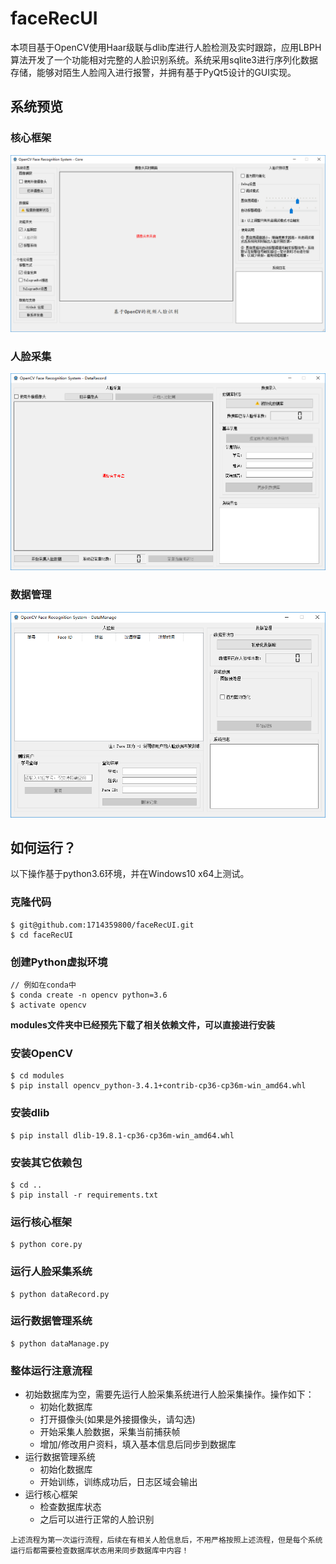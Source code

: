 # faceRecUI
本项目基于OpenCV使用Haar级联与dlib库进行人脸检测及实时跟踪，应用LBPH算法开发了一个功能相对完整的人脸识别系统。系统采用sqlite3进行序列化数据存储，能够对陌生人脸闯入进行报警，并拥有基于PyQt5设计的GUI实现。

## 系统预览
### 核心框架
![](https://github.com/1714359800/faceRecUI/blob/main/images/CoreUI.png)
### 人脸采集
![](https://github.com/1714359800/faceRecUI/blob/main/images/DataRecordUI.png)
### 数据管理
![](https://github.com/1714359800/faceRecUI/blob/main/images/DataManageUI.png)

## 如何运行？
以下操作基于python3.6环境，并在Windows10 x64上测试。
### 克隆代码
```
$ git@github.com:1714359800/faceRecUI.git
$ cd faceRecUI
```
### 创建Python虚拟环境
```
// 例如在conda中
$ conda create -n opencv python=3.6
$ activate opencv
```


**modules文件夹中已经预先下载了相关依赖文件，可以直接进行安装**

### 安装OpenCV

```
$ cd modules
$ pip install opencv_python-3.4.1+contrib-cp36-cp36m-win_amd64.whl
```
### 安装dlib
```
$ pip install dlib-19.8.1-cp36-cp36m-win_amd64.whl
```
### 安装其它依赖包
```
$ cd ..
$ pip install -r requirements.txt
```
### 运行核心框架
```
$ python core.py
```
### 运行人脸采集系统
```
$ python dataRecord.py
```
### 运行数据管理系统
```
$ python dataManage.py
```
### 整体运行注意流程

* 初始数据库为空，需要先运行人脸采集系统进行人脸采集操作。操作如下：
  * 初始化数据库
  * 打开摄像头(如果是外接摄像头，请勾选)
  * 开始采集人脸数据，采集当前捕获帧
  * 增加/修改用户资料，填入基本信息后同步到数据库
* 运行数据管理系统
  * 初始化数据库
  * 开始训练，训练成功后，日志区域会输出
* 运行核心框架
  * 检查数据库状态
  * 之后可以进行正常的人脸识别

```
上述流程为第一次运行流程，后续在有相关人脸信息后，不用严格按照上述流程，但是每个系统运行后都需要检查数据库状态用来同步数据库中内容！
```

